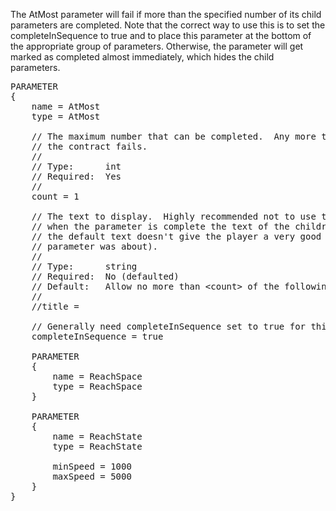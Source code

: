 The AtMost parameter will fail if more than the specified number of its child parameters are completed.  Note that the correct way to use this is to set the completeInSequence to true and to place this parameter at the bottom of the appropriate group of parameters.  Otherwise, the parameter will get marked as completed almost immediately, which hides the child parameters.

<pre>
PARAMETER
{
    name = AtMost
    type = AtMost

    // The maximum number that can be completed.  Any more than this and
    // the contract fails.
    //
    // Type:      int
    // Required:  Yes
    //
    count = 1

    // The text to display.  Highly recommended not to use the default text, as
    // when the parameter is complete the text of the children disappears (and
    // the default text doesn't give the player a very good idea what the
    // parameter was about).
    //
    // Type:      string
    // Required:  No (defaulted)
    // Default:   Allow no more than &lt;count&gt; of the following
    // 
    //title =

    // Generally need completeInSequence set to true for this.
    completeInSequence = true

    PARAMETER
    {
        name = ReachSpace
        type = ReachSpace
    }

    PARAMETER
    {
        name = ReachState
        type = ReachState

        minSpeed = 1000
        maxSpeed = 5000
    }
}
</pre>
